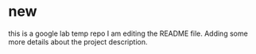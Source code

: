 # new
this is a google lab temp repo
I am editing the README file. Adding some more details about the project description.
